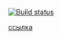 [![Build status](https://ci.appveyor.com/api/projects/status/n7fpks7yvkc00rru?svg=true)](https://ci.appveyor.com/project/IrinaOre/hw3-ahj)

[ссылка](https://irinaore.github.io/hw3_ahj/)

